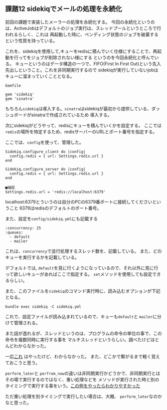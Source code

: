 ## 課題12 sidekiqでメールの処理を永続化

前回の課題で実装したメーラーの処理を永続化する。
今回の永続化というのは、ActiveJobはデフォルトのジョブ実行は、スレッドプールというところで行われるらしく、これは
再起動した時に、ペンディング状態のジョブを破棄するという性質を持っている。

これを、sidekiqを使用して,キューをredisに積んでいく仕様にすることで、再起動を行ってをジョブが削除されない様にする
というのを今回永続化と呼んでいる。
キューというのはデータ構造の一つで、FIFO(First In First Out)という先入先出しということ。これを非同期実行するので
sidekiqが実行していないjobはキューに溜まっていくこととなる。

`Gemfile`

```
gem 'sidekiq'
gem 'sinatra'
```

もちろん`sidekiq`は導入する。`sinatra`はsidekiqが最初から提供している、ダッシュボードがsinatraで作成されているため
導入する。

次にsidekiqがどうやって、redisにキューを積んでいくかを設定する。
ここでは`redis`の場所を特定するため、redisサーバーのURLとポート番号を指定する。

ここでは、`config`を使って、管理した。

```
Sidekiq.configure_client do |config|
  config.redis = { url: Settings.redis.url }
end

Sidekiq.configure_server do |config|
  config.redis = { url: Settings.redis.url }
end

■捕捉
Settings.redis.url = 'redis://localhost:6379'
```

localhost:6379とういうのは自分のPCの6379番ポートに接続してくださいということ
6379はredisのデフォルトのポート番号。

また、設定を`config/sidekiq.yml`にも記載する

```
:concurrency: 25
:queues:
  - default
  - mailer
```

これは、`concurrency`で並行処理するスレッド数を、記載している。
また、どのキューを実行するかを記載している。

デフォルトでは, `default`を見に行くようになっているので、それ以外に見に行って欲しいキューがあればここで指定する。
`set`メソッドを使用しても設定できるらしい。

また、このファイルを`sidekiq`のコマンド実行時に、読み込むオプションが下記となる。

```
bundle exec sidekiq -C sidekiq.yml
```

これで、設定ファイルが読み込まれているので、キューも`default`と `mailer`に分けて管理される。

また話が逸れるが、スレッドというのは、プログラムの命令の単位の事で、この命令を複数同時に実行する事を
マルチスレッドというらしい。調べたけどほとんどわからなかった。

一応[これ](https://qiita.com/k-penguin-sato/items/1326882c400cac8c109b) はやったけど、わからなかった。
また、どこかで繋がるまで軽く覚えておこうと思う。

`perform_later`と `perfrom_now`の違いは非同期実行かどうかで、非同期実行とはその場で実行するのではなく、重い処理などを
メソッドが実行された時と別のタイミングで実行する事をいう。[この例をやったらわかりやすかった](https://qiita.com/jnchito/items/3482a30262874b80a8e4)

ただ重い処理を別タイミングで実行したい場合は、大概、 `perform_later`なのかなと思った。

